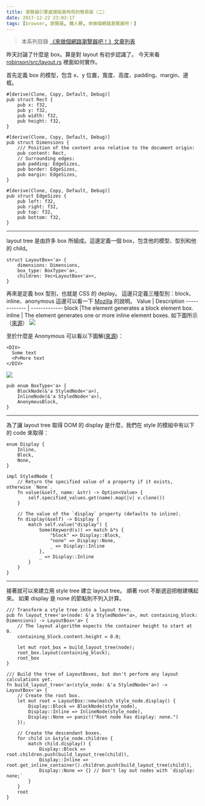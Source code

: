 ```yaml
---
title: 瀏覽器引擎處理版面佈局的簡易版（二）
date: 2017-12-22 23:03:17
tags: [browser, 瀏覽器, 鐵人賽, 來做個網路瀏覽器吧！]
---
```

> 本系列目錄 [《來做個網路瀏覽器吧！》文章列表](/post/2018/02/browser/browser_series_33/)


                    
昨天討論了什麼是 box。算是對 layout 有初步認識了。
今天來看 [robinson/src/layout.rs](https://github.com/mbrubeck/robinson/blob/master/src/layout.rs) 裡面如何實作。

首先定義 box 的模型，包含 x、y 位置，寬度、高度、padding、margin、邊框。
```
#[derive(Clone, Copy, Default, Debug)]
pub struct Rect {
    pub x: f32,
    pub y: f32,
    pub width: f32,
    pub height: f32,
}

#[derive(Clone, Copy, Default, Debug)]
pub struct Dimensions {
    /// Position of the content area relative to the document origin:
    pub content: Rect,
    // Surrounding edges:
    pub padding: EdgeSizes,
    pub border: EdgeSizes,
    pub margin: EdgeSizes,
}

#[derive(Clone, Copy, Default, Debug)]
pub struct EdgeSizes {
    pub left: f32,
    pub right: f32,
    pub top: f32,
    pub bottom: f32,
}
```

---
layout tree 是由許多 box 所組成。這邊定義一個 box，包含他的模型、型別和他的 child。
```
struct LayoutBox<'a> {
    dimensions: Dimensions,
    box_type: BoxType<'a>,
    children: Vec<LayoutBox<'a>>,
}
```
再來是定義 box 型別，也就是 CSS 的 deplay。
這邊只定義三種型別：block、inline、anonymous
這邊可以看一下 [Mozilla](https://developer.mozilla.org/en-US/docs/Web/CSS/display) 的說明。
Value | Description
------------- | ------------- 
block |The element generates a block element box.
inline | The element generates one or more inline element boxes.
如下圖所示（[來源](https://limpet.net/mbrubeck/2014/09/08/toy-layout-engine-5-boxes.html)）
![](https://i.imgur.com/zGC9r2f.png)

至於什麼是 Anonymous 可以看以下圖解([來源](https://www.w3.org/TR/CSS2/visuren.html#anonymous-block-level))：
```
<DIV>
  Some text
  <P>More text
</DIV>
```
![](https://www.w3.org/TR/CSS2/images/anon-block.png)

```
pub enum BoxType<'a> {
    BlockNode(&'a StyledNode<'a>),
    InlineNode(&'a StyledNode<'a>),
    AnonymousBlock,
}
```

---
為了讓 layout tree 取得 DOM 的 display 是什麼，我們在 style 的模組中有以下的 code 來取得：
```
enum Display {
    Inline,
    Block,
    None,
}

impl StyledNode {
    // Return the specified value of a property if it exists, otherwise `None`.
    fn value(&self, name: &str) -> Option<Value> {
        self.specified_values.get(name).map(|v| v.clone())
    }

    // The value of the `display` property (defaults to inline).
    fn display(&self) -> Display {
        match self.value("display") {
            Some(Keyword(s)) => match &*s {
                "block" => Display::Block,
                "none" => Display::None,
                _ => Display::Inline
            },
            _ => Display::Inline
        }
    }
}
```

---

接著就可以來建立用 style tree 建立 layout tree。
順著 root 不斷遞迴把樹建構起來。
如果 display 是 none 的節點則不列入計算。

```
/// Transform a style tree into a layout tree.
pub fn layout_tree<'a>(node: &'a StyledNode<'a>, mut containing_block: Dimensions) -> LayoutBox<'a> {
    // The layout algorithm expects the container height to start at 0.
    containing_block.content.height = 0.0;

    let mut root_box = build_layout_tree(node);
    root_box.layout(containing_block);
    root_box
}

/// Build the tree of LayoutBoxes, but don't perform any layout calculations yet.
fn build_layout_tree<'a>(style_node: &'a StyledNode<'a>) -> LayoutBox<'a> {
    // Create the root box.
    let mut root = LayoutBox::new(match style_node.display() {
        Display::Block => BlockNode(style_node),
        Display::Inline => InlineNode(style_node),
        Display::None => panic!("Root node has display: none.")
    });

    // Create the descendant boxes.
    for child in &style_node.children {
        match child.display() {
            Display::Block => root.children.push(build_layout_tree(child)),
            Display::Inline => root.get_inline_container().children.push(build_layout_tree(child)),
            Display::None => {} // Don't lay out nodes with `display: none;`
        }
    }
    root
}
```


